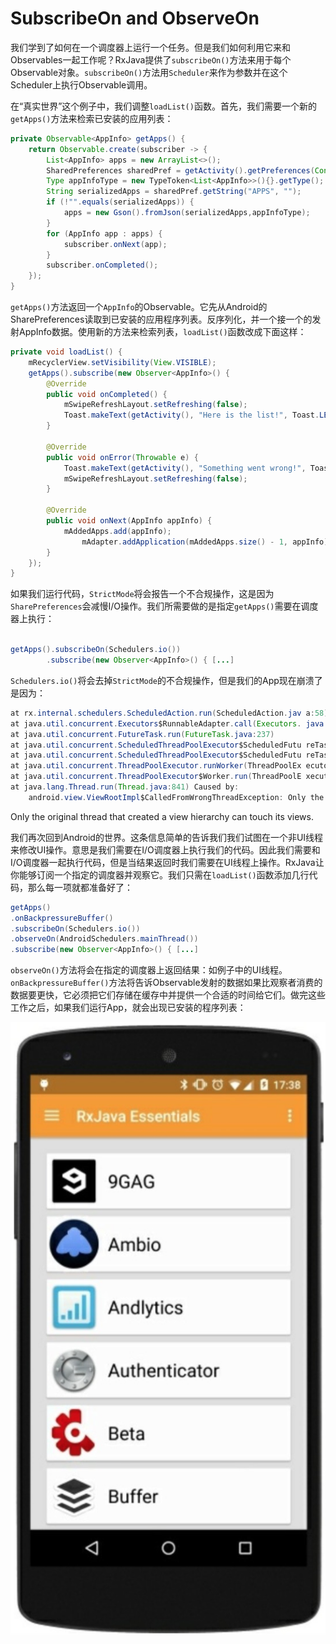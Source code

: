 # SubscribeOn and ObserveOn

我们学到了如何在一个调度器上运行一个任务。但是我们如何利用它来和Observables一起工作呢？RxJava提供了`subscribeOn()`方法来用于每个Observable对象。`subscribeOn()`方法用`Scheduler`来作为参数并在这个Scheduler上执行Observable调用。

在“真实世界”这个例子中，我们调整`loadList()`函数。首先，我们需要一个新的`getApps()`方法来检索已安装的应用列表：

```java
private Observable<AppInfo> getApps() { 
    return Observable.create(subscriber -> {
        List<AppInfo> apps = new ArrayList<>();
        SharedPreferences sharedPref = getActivity().getPreferences(Context.MODE_PRIVATE);
        Type appInfoType = new TypeToken<List<AppInfo>>(){}.getType();
        String serializedApps = sharedPref.getString("APPS", "");
        if (!"".equals(serializedApps)) {
            apps = new Gson().fromJson(serializedApps,appInfoType); 
        }
        for (AppInfo app : apps) {
            subscriber.onNext(app);
        }
        subscriber.onCompleted(); 
    });
}
```
`getApps()`方法返回一个`AppInfo`的Observable。它先从Android的SharePreferences读取到已安装的应用程序列表。反序列化，并一个接一个的发射AppInfo数据。使用新的方法来检索列表，`loadList()`函数改成下面这样：
```java
private void loadList() {
    mRecyclerView.setVisibility(View.VISIBLE);
    getApps().subscribe(new Observer<AppInfo>() {
        @Override
        public void onCompleted() {
            mSwipeRefreshLayout.setRefreshing(false);
            Toast.makeText(getActivity(), "Here is the list!", Toast.LENGTH_LONG).show();
        }
        
        @Override
        public void onError(Throwable e) {
            Toast.makeText(getActivity(), "Something went wrong!", Toast.LENGTH_SHORT).show();
            mSwipeRefreshLayout.setRefreshing(false);
        }
        
        @Override
        public void onNext(AppInfo appInfo) {
            mAddedApps.add(appInfo);
                mAdapter.addApplication(mAddedApps.size() - 1, appInfo);
        } 
    });
}
```
如果我们运行代码，`StrictMode`将会报告一个不合规操作，这是因为`SharePreferences`会减慢I/O操作。我们所需要做的是指定`getApps()`需要在调度器上执行：

```java

getApps().subscribeOn(Schedulers.io())
        .subscribe(new Observer<AppInfo>() { [...]
```
`Schedulers.io()`将会去掉`StrictMode`的不合规操作，但是我们的App现在崩溃了是因为：
```java
at rx.internal.schedulers.ScheduledAction.run(ScheduledAction.jav a:58)
at java.util.concurrent.Executors$RunnableAdapter.call(Executors. java:422)
at java.util.concurrent.FutureTask.run(FutureTask.java:237) 
at java.util.concurrent.ScheduledThreadPoolExecutor$ScheduledFutu reTask.access$201(ScheduledThreadPoolExecutor.java:152)
at java.util.concurrent.ScheduledThreadPoolExecutor$ScheduledFutu reTask.run(ScheduledThreadPoolExecutor.java:265)
at java.util.concurrent.ThreadPoolExecutor.runWorker(ThreadPoolEx ecutor.java:1112)
at java.util.concurrent.ThreadPoolExecutor$Worker.run(ThreadPoolE xecutor.java:587)
at java.lang.Thread.run(Thread.java:841) Caused by:
    android.view.ViewRootImpl$CalledFromWrongThreadException: Only the original thread that created a view hierarchy can touch its views.

```
Only the original thread that created a view hierarchy can touch its views.

我们再次回到Android的世界。这条信息简单的告诉我们我们试图在一个非UI线程来修改UI操作。意思是我们需要在I/O调度器上执行我们的代码。因此我们需要和I/O调度器一起执行代码，但是当结果返回时我们需要在UI线程上操作。RxJava让你能够订阅一个指定的调度器并观察它。我们只需在`loadList()`函数添加几行代码，那么每一项就都准备好了：

```java
getApps()
.onBackpressureBuffer()
.subscribeOn(Schedulers.io())
.observeOn(AndroidSchedulers.mainThread())
.subscribe(new Observer<AppInfo>() { [...]
```
`observeOn()`方法将会在指定的调度器上返回结果：如例子中的UI线程。`onBackpressureBuffer()`方法将告诉Observable发射的数据如果比观察者消费的数据要更快，它必须把它们存储在缓存中并提供一个合适的时间给它们。做完这些工作之后，如果我们运行App，就会出现已安装的程序列表：

![](chapter7_2.png)

































































